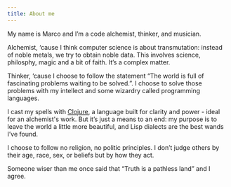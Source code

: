 ```yaml
---
title: About me
---
```


My name is Marco and I’m a code alchemist, thinker, and musician.

Alchemist, ‘cause I think computer science is about transmutation: instead of
noble metals, we try to obtain noble data. This involves science, philosphy,
magic and a bit of faith. It’s a complex matter.

Thinker, ‘cause I choose to follow the statement “The world is full of
fascinating problems waiting to be solved.”. I choose to solve those problems
with my intellect and some wizardry called programming languages.

I cast my spells with [Clojure](https://clojure.org), a language built for clarity and power - ideal
for an alchemist's work. But it’s just a means to an end: my purpose is to leave
the world a little more beautiful, and Lisp dialects are the best wands I’ve
found.

I choose to follow no religion, no politic principles. I don’t judge others by
their age, race, sex, or beliefs but by how they act.

Someone wiser than me once said that “Truth is a pathless land” and I agree.

